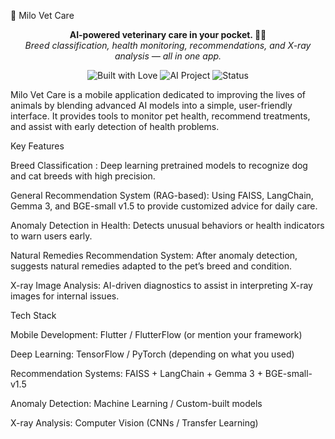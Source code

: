 🐾 Milo Vet Care
<!-- (Optional: replace this with a real image/banner link) -->

<p align="center"> <b>AI-powered veterinary care in your pocket. 🐶🐱</b><br> <i>Breed classification, health monitoring, recommendations, and X-ray analysis — all in one app.</i> </p> <p align="center"> <img alt="Built with Love" src="https://img.shields.io/badge/Built%20with-%E2%9D%A4-red"> <img alt="AI Project" src="https://img.shields.io/badge/Powered%20by-AI%20&%20Deep%20Learning-blueviolet"> <img alt="Status" src="https://img.shields.io/badge/Status-Active-success"> </p>

Milo Vet Care is a mobile application dedicated to improving the lives of animals by blending advanced AI models into a simple, user-friendly interface.
It provides tools to monitor pet health, recommend treatments, and assist with early detection of health problems.

 Key Features
 
Breed Classification :
Deep learning pretrained models  to recognize dog and cat breeds with high precision.

General Recommendation System (RAG-based):
Using FAISS, LangChain, Gemma 3, and BGE-small v1.5 to provide customized advice for daily care.

Anomaly Detection in Health:
Detects unusual behaviors or health indicators to warn users early.

Natural Remedies Recommendation System:
After anomaly detection, suggests natural remedies adapted to the pet’s breed and condition.

X-ray Image Analysis:
AI-driven diagnostics to assist in interpreting X-ray images for internal issues.

Tech Stack

Mobile Development: Flutter / FlutterFlow (or mention your framework)

Deep Learning: TensorFlow / PyTorch (depending on what you used)

Recommendation Systems: FAISS + LangChain + Gemma 3 + BGE-small-v1.5

Anomaly Detection: Machine Learning / Custom-built models

X-ray Analysis: Computer Vision (CNNs / Transfer Learning)

